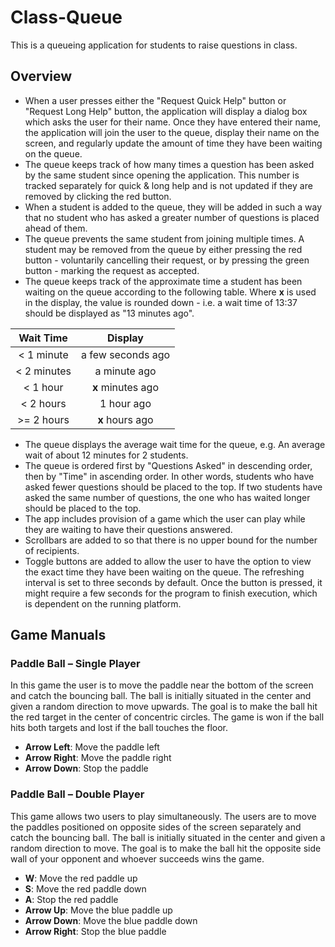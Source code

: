 # Class-Queue

This is a queueing application for students to raise questions in class.

## Overview

* When a user presses either the "Request Quick Help" button or "Request Long Help" button,
the application will display a dialog box which asks the user for their name. Once they have entered their name,
the application will join the user to the queue, display their name on the screen, and regularly update the amount of time they have been waiting on the queue.
* The queue keeps track of how many times a question has been asked by the same student since opening the application.
This number is tracked separately for quick & long help and is not updated if they are removed by clicking the red button.
* When a student is added to the queue, they will be added in such a way that no student who has asked a greater number of questions
is placed ahead of them.
* The queue prevents the same student from joining multiple times.
A student may be removed from the queue by either pressing the red button - voluntarily cancelling their request,
or by pressing the green button - marking the request as accepted.
* The queue keeps track of the approximate time a student has been waiting on the queue according to the following table.
Where **x** is used in the display, the value is rounded down - i.e. a wait time of 13:37 should be displayed as "13 minutes ago".

| Wait Time   | Display           |
| :---------: | :---------------: |
| < 1 minute  | a few seconds ago |
| < 2 minutes | a minute ago      |
| < 1 hour    | **x** minutes ago |
| < 2 hours   | 1 hour ago        |
| >= 2 hours  | **x** hours ago   |

* The queue displays the average wait time for the queue, e.g. An average wait of about 12 minutes for 2 students.
* The queue is ordered first by "Questions Asked" in descending order, then by "Time" in ascending order. In other words,
students who have asked fewer questions should be placed to the top. If two students have asked the same number of questions,
the one who has waited longer should be placed to the top.
* The app includes provision of a game which the user can play while they are waiting to have their questions answered.
* Scrollbars are added to so that there is no upper bound for the number of recipients.
* Toggle buttons are added to allow the user to have the option to view the exact time they have been waiting on the queue.
The refreshing interval is set to three seconds by default. Once the button is pressed, it might require a few seconds for the program to finish execution,
which is dependent on the running platform.

## Game Manuals

### Paddle Ball – Single Player
In this game the user is to move the paddle near the bottom of the screen and catch the bouncing ball.
The ball is initially situated in the center and given a random direction to move upwards.
The goal is to make the ball hit the red target in the center of concentric circles. The game is won if the ball hits both targets and
lost if the ball touches the floor.
* **Arrow Left**: Move the paddle left
* **Arrow Right**: Move the paddle right
* **Arrow Down**: Stop the paddle

### Paddle Ball – Double Player
This game allows two users to play simultaneously. The users are to move the paddles positioned on opposite sides of the screen separately
and catch the bouncing ball. The ball is initially situated in the center and given a random direction to move.
The goal is to make the ball hit the opposite side wall of your opponent and whoever succeeds wins the game.
* **W**: Move the red paddle up
* **S**: Move the red paddle down
* **A**: Stop the red paddle
* **Arrow Up**: Move the blue paddle up
* **Arrow Down**: Move the blue paddle down
* **Arrow Right**: Stop the blue paddle
